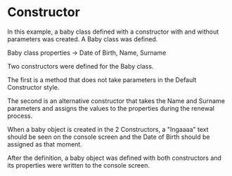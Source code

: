 # Constructor

In this example, a baby class defined with a constructor with and without parameters was created.
A Baby class was defined.

Baby class properties -> Date of Birth, Name, Surname

Two constructors were defined for the Baby class.

The first is a method that does not take parameters in the Default Constructor style.

The second is an alternative constructor that takes the Name and Surname parameters and assigns the values ​​to the properties during the renewal process.

When a baby object is created in the 2 Constructors, a "Ingaaaa" text should be seen on the console screen and the Date of Birth should be assigned as that moment.

After the definition, a baby object was defined with both constructors and its properties were written to the console screen.
